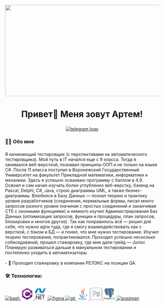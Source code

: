 <br clear="both">

<div align="center">
  <img height="300" width="600" src="https://user-images.githubusercontent.com/74038190/225813708-98b745f2-7d22-48cf-9150-083f1b00d6c9.gif"  />
</div>

###

<h1 align="center">Привет👋 Меня зовут Артем!</h1>

###

<div align="center">
  <a href="https://t.me/mi1ord" target="_blank">
    <img src="https://img.shields.io/static/v1?message=Telegram&logo=telegram&label=&color=2CA5E0&logoColor=white&labelColor=&style=for-the-badge" height="25" alt="telegram logo"  />
  </a>
</div>

###

<h3 align="left">👩‍💻  Обо мне</h3>

###

<p align="left">Я начинающий тестировщик (с перспективами на автоматического тестировщика). Мой путь в IT начался еще с 9 класса. Тогда я занимался веб-версткой, познавал принципы ООП и не только на языке C#. После 11 класса поступил в Воронежский Государственный Университет на факультет Прикладной математики, информатики и механики. Здесь я успешно осваиваю программу с баллом в 4,9. Освоил и сам начал изучать более углубленно веб-верстку, бэкенд на Pascal, Delphi, C#, Java, строю диаграммы UML, а также бизнес-диаграммы. Влюбился в Базу Данных — познал теорию и практику уровня разработчиков (соединения, нормальные формы, писал много запросов разного уровня (начиная с простых соединений и заканчивая CTE с оконными функциями) и немного изучил Администрирования Баз Данных (оптимизация запросов, функции и процедуры, план запросов, блокировки и многое другое). Так как понравилось всё — решил для себя, что нужно идти туда, где я смогу взаимодействовать как с версткой, с бэком и БД — и понял, что мне нужно тестирование. Изучил теорию тестирования, попрактиковался. Проходил успешно несколько собеседований, прошел стажировку, где мне дали грейд — Junior. Планирую развиваться дальше в мануальном тестировании и постепенно уходить в автоматизаторы<br><br>- 🔭 Проходил стажировку в компании РЕЛЭКС на позиции QA.</p>

###

<h3 align="left">🛠 Технологии:</h3>

###

<p align="left"> <a href="https://www.gnu.org/software/bash/" target="_blank" rel="noreferrer"> <img src="https://www.vectorlogo.zone/logos/gnu_bash/gnu_bash-icon.svg" alt="bash" width="40" height="40"/> </a> <a href="https://www.w3schools.com/cs/" target="_blank" rel="noreferrer"> <img src="https://raw.githubusercontent.com/devicons/devicon/master/icons/csharp/csharp-original.svg" alt="csharp" width="40" height="40"/> </a> <a href="https://dotnet.microsoft.com/" target="_blank" rel="noreferrer"> <img src="https://raw.githubusercontent.com/devicons/devicon/master/icons/dot-net/dot-net-original-wordmark.svg" alt="dotnet" width="40" height="40"/> </a> <a href="https://www.figma.com/" target="_blank" rel="noreferrer"> <img src="https://www.vectorlogo.zone/logos/figma/figma-icon.svg" alt="figma" width="40" height="40"/> </a> <a href="https://git-scm.com/" target="_blank" rel="noreferrer"> <img src="https://www.vectorlogo.zone/logos/git-scm/git-scm-icon.svg" alt="git" width="40" height="40"/> </a> <a href="https://www.java.com" target="_blank" rel="noreferrer"> <img src="https://raw.githubusercontent.com/devicons/devicon/master/icons/java/java-original.svg" alt="java" width="40" height="40"/> </a> <a href="https://www.photoshop.com/en" target="_blank" rel="noreferrer"> <img src="https://raw.githubusercontent.com/devicons/devicon/master/icons/photoshop/photoshop-line.svg" alt="photoshop" width="40" height="40"/> </a> <a href="https://www.postgresql.org" target="_blank" rel="noreferrer"> <img src="https://raw.githubusercontent.com/devicons/devicon/master/icons/postgresql/postgresql-original-wordmark.svg" alt="postgresql" width="40" height="40"/> </a> <a href="https://postman.com" target="_blank" rel="noreferrer"> <img src="https://www.vectorlogo.zone/logos/getpostman/getpostman-icon.svg" alt="postman" width="40" height="40"/> </a> </p>

###
